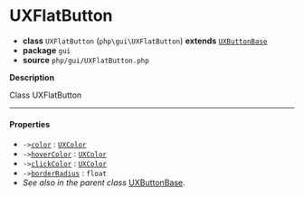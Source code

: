 # UXFlatButton

- **class** `UXFlatButton` (`php\gui\UXFlatButton`) **extends** [`UXButtonBase`](https://github.com/jphp-group/jphp-gui-ext/blob/master/jphp-gui-ext/api-docs/classes/php/gui/UXButtonBase.md)
- **package** `gui`
- **source** `php/gui/UXFlatButton.php`

**Description**

Class UXFlatButton

---

#### Properties

- `->`[`color`](#prop-color) : [`UXColor`](https://github.com/jphp-group/jphp-gui-ext/blob/master/jphp-gui-ext/api-docs/classes/php/gui/paint/UXColor.md)
- `->`[`hoverColor`](#prop-hovercolor) : [`UXColor`](https://github.com/jphp-group/jphp-gui-ext/blob/master/jphp-gui-ext/api-docs/classes/php/gui/paint/UXColor.md)
- `->`[`clickColor`](#prop-clickcolor) : [`UXColor`](https://github.com/jphp-group/jphp-gui-ext/blob/master/jphp-gui-ext/api-docs/classes/php/gui/paint/UXColor.md)
- `->`[`borderRadius`](#prop-borderradius) : `float`
- *See also in the parent class* [UXButtonBase](https://github.com/jphp-group/jphp-gui-ext/blob/master/jphp-gui-ext/api-docs/classes/php/gui/UXButtonBase.md).